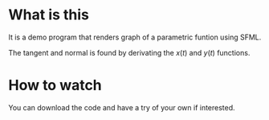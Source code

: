 # What is this

It is a demo program that renders graph of a parametric funtion using SFML.

The tangent and normal is found by derivating the $x(t)$ and $y(t)$ functions.

# How to watch

You can download the code and have a try of your own if interested.
